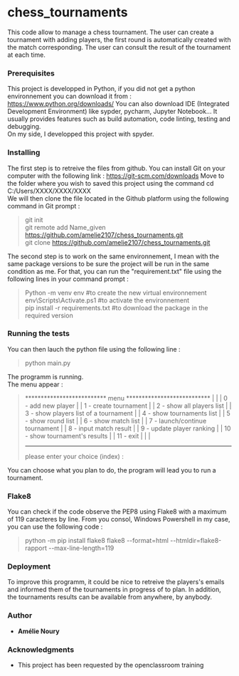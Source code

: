 # chess_tournaments

This code allow to manage a chess tournament.
The user can create a tournament with adding players, the first round is automatically created with the match corresponding.
The user can consult the result of the tournament at each time.

### Prerequisites

This project is developped in Python, if you did not get a python environnement you can download it from : https://www.python.org/downloads/
You can also download IDE (Integrated Development Environment) like sypder, pycharm, Jupyter Notebook... It usually provides features such as build automation, code linting, testing and debugging.<br />
On my side, I developped this project with spyder.


### Installing

The first step is to retreive the files from github. You can install Git on your computer with the following link : https://git-scm.com/downloads
Move to the folder where you wish to saved this project using the command cd C:/Users/XXXX/XXXX/XXXX<br />
We will then clone the file located in the Github platform using the following command in Git prompt : <br />
>git init<br />
>git remote add Name_given https://github.com/amelie2107/chess_tournaments.git <br />
>git clone https://github.com/amelie2107/chess_tournaments.git <br />

The second step is to work on the same environnement, I mean with the same package versions to be sure the project will be run in the same condition as me. 
For that, you can run the "requirement.txt" file using the following lines in your command prompt :<br />
>Python -m venv env #to create the new virtual environnement<br />
>env\\Scripts\\Activate.ps1 #to activate the environnement<br />
>pip install -r requirements.txt #to download the package in the required version<br />


### Running the tests

You can then lauch the python file using the following line :<br />
>python main.py<br />

The programm is running.<br />
The menu appear :<br />
>************************** menu ***************************
>|                                                         |
>| 0 - add new player                                      |
>| 1 - create tournament                                   |
>| 2 - show all players list                               |
>| 3 - show players list of a tournament                   |
>| 4 - show tournaments list                               |
>| 5 - show round list                                     |
>| 6 - show match list                                     |
>| 7 - launch/continue tournament                          |
>| 8 - input match result                                  |
>| 9 - update player ranking                               |
>| 10 - show tournament's results                          |
>| 11 - exit                                               |
>|                                                         |
>***********************************************************
>please enter your choice (index) : 

You can choose what you plan to do, the program will lead you to run a tournament.

### Flake8

You can check if the code observe the PEP8 using Flake8 with a maximum of 119 caracteres by line.
From you consol, Windows Powershell in my case, you can use the following code :
> python -m pip install flake8
> flake8 --format=html --htmldir=flake8-rapport --max-line-length=119

### Deployment

To improve this programm, it could be nice to retreive the players's emails and informed them of the tournaments in progress of to plan.
In addition, the tournaments results can be available from anywhere, by anybody.

### Author

* **Amélie Noury** 

### Acknowledgments

* This project has been requested by the openclassroom training


